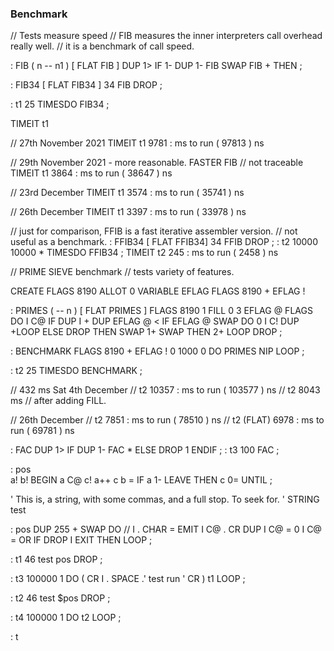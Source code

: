 ### Benchmark

// Tests measure speed
// FIB measures the inner interpreters call overhead really well.
// it is a benchmark of call speed.

: FIB ( n -- n1 ) [ FLAT FIB ]
  DUP 1> IF  1- DUP 1- FIB SWAP FIB + THEN ; 

: FIB34 [ FLAT FIB34 ] 34 FIB DROP ; 

: t1 25 TIMESDO FIB34 ;

TIMEIT t1

// 27th November 2021
TIMEIT t1
9781  : ms to run ( 97813  ) ns 

// 29th November 2021 - more reasonable.
FASTER FIB // not traceable
TIMEIT t1
3864  : ms to run ( 38647  ) ns 
 

// 23rd December
TIMEIT t1
3574  : ms to run ( 35741  ) ns 


// 26th December
TIMEIT t1
3397  : ms to run ( 33978  ) ns 

// just for comparison, FFIB is a fast iterative assembler version.
// not useful as a benchmark.
: FFIB34 [ FLAT FFIB34] 34 FFIB DROP ;
: t2 10000 10000 * TIMESDO FFIB34 ;
TIMEIT t2
245  : ms to run ( 2458  ) ns 


// PRIME SIEVE benchmark
// tests variety of features.
 
CREATE FLAGS 8190 ALLOT
0 VARIABLE EFLAG
FLAGS 8190 + EFLAG !

: PRIMES  ( -- n )  [ FLAT PRIMES ]
  FLAGS 8190 1 FILL  0 3  EFLAG @ FLAGS
  DO   I C@
       IF  DUP I + DUP EFLAG @ <
           IF    EFLAG @ SWAP
                 DO  0 I C! DUP  +LOOP
           ELSE  DROP  THEN  SWAP 1+ SWAP
           THEN  2+
       LOOP  DROP ;

: BENCHMARK FLAGS 8190 + EFLAG ! 0 1000 0 DO  PRIMES NIP  LOOP ;

: t2 25 TIMESDO  BENCHMARK  ;

// 432 ms Sat 4th December
// t2 10357  : ms to run ( 103577  ) ns 
// t2 8043 ms // after adding FILL.

// 26th December
// t2 7851  : ms to run ( 78510  ) ns 
// t2 (FLAT) 6978  : ms to run ( 69781  ) ns 
 

: FAC DUP 1> IF DUP 1- FAC * ELSE DROP 1 ENDIF ;
: t3 100 FAC ;



: pos  
  a! b! 
  BEGIN
   a C@ c!
   a++
   c b = IF a 1- LEAVE THEN 
  c 0= UNTIL ;


' This is, a string, with some commas, and a full stop. To seek for. ' 
STRING test 


  : pos
    DUP 255 + SWAP DO 
      // I . CHAR = EMIT I C@ . CR
      DUP I C@ = 0 I C@ = OR IF DROP I EXIT THEN
    LOOP ;

  : t1 46 test pos DROP ;

  : t3 100000 1 DO ( CR I . SPACE .' test run ' CR  ) t1  LOOP ;

  : t2 46 test $pos DROP ;

  : t4 100000 1 DO t2 LOOP ;

 : t